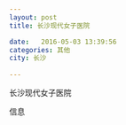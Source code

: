```yaml
--- 
layout: post 
title: 长沙现代女子医院

date:   2016-05-03 13:39:56 
categories: 其他  
city: 长沙
  
--- 
```

   
长沙现代女子医院

信息

